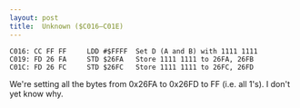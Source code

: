 ```yaml
---
layout: post
title:  Unknown ($C016—C01E)
---
```


```
C016: CC FF FF     LDD #$FFFF  Set D (A and B) with 1111 1111
C019: FD 26 FA     STD $26FA   Store 1111 1111 to 26FA, 26FB
C01C: FD 26 FC     STD $26FC   Store 1111 1111 to 26FC, 26FD
```

We're setting all the bytes from 0x26FA to 0x26FD to FF (i.e. all 1's). I don't yet know why.
